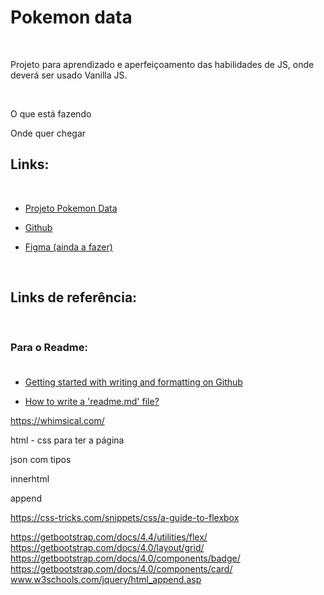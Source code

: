 # Pokemon data

<br>
<p>
Projeto para aprendizado e aperfeiçoamento das habilidades de JS, onde deverá ser usado Vanilla JS.</p>
<br>

O que está fazendo

Onde quer chegar

## Links:

<br>

- [Projeto Pokemon Data](https://tangy-newsboy-925.notion.site/Pok-mon-Data-a9632a2789644723b3c1bf1cdefb6e1e "Pokemon Data")

- [Github](https://github.com/danieldilorenzo/CursoJavascript/tree/main/PokemonRandomizer "Projeto")

- [Figma (ainda a fazer)]('')

<br>

## Links de referência:

<br>

### **Para o Readme:**<br><br>

- [Getting started with writing and formatting on Github](https://docs.github.com/pt/github/writing-on-github/getting-started-with-writing-and-formatting-on-github/basic-writing-and-formatting-syntax "Getting Started Github")

- [How to write a 'readme.md' file?](https://medium.com/@saumya.ranjan/how-to-write-a-readme-md-file-markdown-file-20cb7cbcd6f "Write a md file")

https://whimsical.com/

html - css para ter a página

json com tipos

innerhtml

append

https://css-tricks.com/snippets/css/a-guide-to-flexbox

https://getbootstrap.com/docs/4.4/utilities/flex/
https://getbootstrap.com/docs/4.0/layout/grid/
https://getbootstrap.com/docs/4.0/components/badge/
https://getbootstrap.com/docs/4.0/components/card/
www.w3schools.com/jquery/html_append.asp
